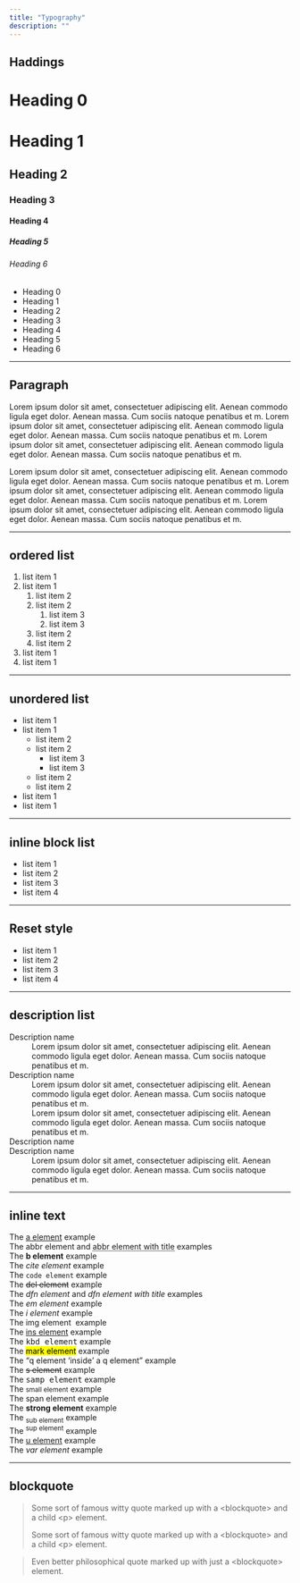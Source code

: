 ```yaml
---
title: "Typography"
description: ""
---
```


<div class="ContainerFull">
  <h2>Haddings</h2>

  <h1 class="H0">Heading 0</h1>
  <h1>Heading 1</h1>
  <h2>Heading 2</h2>
  <h3>Heading 3</h3>
  <h4>Heading 4</h4>
  <h5>Heading 5</h5>
  <h6>Heading 6</h6>

  <ul class="ListInline">
    <li class="H0">Heading 0</li>
    <li class="H1">Heading 1</li>
    <li class="H2">Heading 2</li>
    <li class="H3">Heading 3</li>
    <li class="H4">Heading 4</li>
    <li class="H5">Heading 5</li>
    <li class="H6">Heading 6</li>
  </ul>

  <hr>

  <h2>Paragraph</h2>

  <p>Lorem ipsum dolor sit amet, consectetuer adipiscing elit. Aenean commodo ligula eget dolor. Aenean massa. Cum sociis natoque penatibus et m. Lorem ipsum dolor sit amet, consectetuer adipiscing elit. Aenean commodo ligula eget dolor. Aenean massa. Cum sociis natoque penatibus et m. Lorem ipsum dolor sit amet, consectetuer adipiscing elit. Aenean commodo ligula eget dolor. Aenean massa. Cum sociis natoque penatibus et m.</p>
  <p>Lorem ipsum dolor sit amet, consectetuer adipiscing elit. Aenean commodo ligula eget dolor. Aenean massa. Cum sociis natoque penatibus et m. Lorem ipsum dolor sit amet, consectetuer adipiscing elit. Aenean commodo ligula eget dolor. Aenean massa. Cum sociis natoque penatibus et m. Lorem ipsum dolor sit amet, consectetuer adipiscing elit. Aenean commodo ligula eget dolor. Aenean massa. Cum sociis natoque penatibus et m.</p>

  <hr>

  <h2>ordered list</h2>

  <ol>
    <li>list item 1</li>
    <li>list item 1
      <ol>
        <li>list item 2</li>
        <li>list item 2
          <ol>
            <li>list item 3</li>
            <li>list item 3</li>
          </ol>
        </li>
        <li>list item 2</li>
        <li>list item 2</li>
      </ol>
    </li>
    <li>list item 1</li>
    <li>list item 1</li>
  </ol>

  <hr>

  <h2>unordered list</h2>

  <ul>
    <li>list item 1</li>
    <li>list item 1
      <ul>
        <li>list item 2</li>
        <li>list item 2
          <ul>
            <li>list item 3</li>
            <li>list item 3</li>
          </ul>
        </li>
        <li>list item 2</li>
        <li>list item 2</li>
      </ul>
    </li>
    <li>list item 1</li>
    <li>list item 1</li>
  </ul>

  <hr>

  <h2>inline block list</h2>

  <ul class="ListInline">
    <li>list item 1</li>
    <li>list item 2</li>
    <li>list item 3</li>
    <li>list item 4</li>
  </ul>

  <hr>

  <h2>Reset style</h2>

  <ul class="ListReset">
    <li>list item 1</li>
    <li>list item 2</li>
    <li>list item 3</li>
    <li>list item 4</li>
  </ul>

  <hr>

  <h2>description list</h2>

  <dl>
    <dt>Description name</dt>
    <dd>Lorem ipsum dolor sit amet, consectetuer adipiscing elit. Aenean commodo ligula eget dolor. Aenean massa. Cum sociis natoque penatibus et m.</dd>
    <dt>Description name</dt>
    <dd>Lorem ipsum dolor sit amet, consectetuer adipiscing elit. Aenean commodo ligula eget dolor. Aenean massa. Cum sociis natoque penatibus et m.</dd>
    <dd>Lorem ipsum dolor sit amet, consectetuer adipiscing elit. Aenean commodo ligula eget dolor. Aenean massa. Cum sociis natoque penatibus et m.</dd>
    <dt>Description name</dt>
    <dt>Description name</dt>
    <dd>Lorem ipsum dolor sit amet, consectetuer adipiscing elit. Aenean commodo ligula eget dolor. Aenean massa. Cum sociis natoque penatibus et m.</dd>
  </dl>

  <hr>

  <h2>inline text</h2>

  <p>
  The <a href="#">a element</a> example<br>
  The <abbr>abbr element</abbr> and <abbr title="Title text">abbr element with title</abbr> examples<br>
  The <b>b element</b> example<br>
  The <cite>cite element</cite> example<br>
  The <code>code element</code> example<br>
  The <del>del element</del> example<br>
  The <dfn>dfn element</dfn> and <dfn title="Title text">dfn element with title</dfn> examples<br>
  The <em>em element</em> example<br>
  The <i>i element</i> example<br>
  The img element <img src="http://lorempixel.com/16/16" alt=""> example<br>
  The <ins>ins element</ins> example<br>
  The <kbd>kbd element</kbd> example<br>
  The <mark>mark element</mark> example<br>
  The <q>q element <q>inside</q> a q element</q> example<br>
  The <s>s element</s> example<br>
  The <samp>samp element</samp> example<br>
  The <small>small element</small> example<br>
  The <span>span element</span> example<br>
  The <strong>strong element</strong> example<br>
  The <sub>sub element</sub> example<br>
  The <sup>sup element</sup> example<br>
  The <u>u element</u> example<br>
  The <var>var element</var> example
  </p>

  <hr>

  <h2>blockquote</h2>
  <blockquote class="t-clea">
    <p>Some sort of famous witty quote marked up with a &lt;blockquote> and a child &lt;p> element.</p>
    <p>Some sort of famous witty quote marked up with a &lt;blockquote> and a child &lt;p> element.</p>
  </blockquote>

  <blockquote>
  Even better philosophical quote marked up with just a &lt;blockquote> element.
  </blockquote>
</div>
